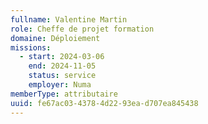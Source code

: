 ```yaml
---
fullname: Valentine Martin
role: Cheffe de projet formation
domaine: Déploiement
missions:
  - start: 2024-03-06
    end: 2024-11-05
    status: service
    employer: Numa
memberType: attributaire
uuid: fe67ac03-4378-4d22-93ea-d707ea845438
---
```

